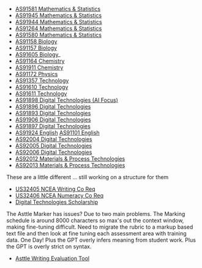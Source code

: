 - [AS91581 Mathematics & Statistics](https://chatgpt.com/g/g-bal66uX2k-as91581-as3-9-bivariate-data-investigation)
- [AS91945 Mathematics & Statistics](https://chatgpt.com/g/g-6732792fc8e08190a44cb92c6d054247-as91945-as1-2-mathematics-statistics)
- [AS91944 Mathematics & Statistics](https://chatgpt.com/g/g-673ac82a687c8191a7f62840d9ce9c81-as91944-as1-1-mathematics-and-statistics)
- [AS91264 Mathematics & Statistics](https://chatgpt.com/g/g-673664d18dfc819084b6ce1622ae91b2-as91264-as2-9-mathematics-statistics)
- [AS91580 Mathematics & Statistics](https://chatgpt.com/g/g-673e59fb6c1c8191801293b25a16317c-as91580-as3-8-mathematics-statistics)
- [AS91158 Biology](https://chatgpt.com/g/g-67351c990ebc8190a0461776c7487963-as91158-as2-6-biology)
- [AS91157 Biology](https://chatgpt.com/g/g-6735252a6bdc8190b051abc8ebcffd7a-as91157-as2-5-biology)
- [AS91605 Biology](https://chatgpt.com/g/g-6744c26c34448191abdd8e025796b4c2-as91605-as3-5-biology)_
- [AS91164 Chemistry](https://chatgpt.com/g/g-67354e9e44e4819098768fb0ed0930d4-as91164-as2-4-chemistry)
- [AS91911 Chemistry](https://chatgpt.com/g/g-6735732600d0819086bad4430ca2c7e5-as91911-as2-2-chemistry)
- [AS91172 Physics](https://chatgpt.com/g/g-67355585c0f88190bd49e3b1cd987617-as91172-as2-5-physics)
- [AS91357 Technology](https://chatgpt.com/g/g-l1MWsvzG3-as91357-as2-4-technology-prototype-assistant)
- [AS91610 Technology](https://chatgpt.com/g/g-3y2dh2JFY-as91610-as3-3-technology-conceptual-design)
- [AS91611 Technology](https://chatgpt.com/g/g-674768007b64819198ce90bf8b87cef5-as91611-as3-4-prototype-assistant)
- [AS91898 Digital Technologies (AI Focus)](https://chatgpt.com/g/g-fVqASejkv-as91898-as2-9-digital-technologies-ai-focus)
- [AS91896 Digital Technologies](https://chatgpt.com/g/g-674f9d6dcd248191b26c5b9fbd56a08a-as91896-digital-technologies)
- [AS91893 Digital Technologies](https://chatgpt.com/g/g-673bad7663c481919c8f736ef3ef9025-as91893-as2-4-digital-technologies)
- [AS91906 Digital Technologies](https://chatgpt.com/g/g-6750966e46748191b7fbe412a9a68763-as91906-digital-technologies)
- [AS91897 Digital Technologies](https://chatgpt.com/g/g-674f97bfa0e881918f7d8b20ca164831-as91897-digital-technologies)
- [AS91924 English](https://chatgpt.com/g/g-LvJ2YOBXn-as91924-as1-1-english-teaching-assistant)
  [AS91101 English](https://chatgpt.com/g/g-67bf8471496481919c8336f40941e0ce-as91101-2-4-english)
- [AS92004 Digital Technologies](https://chatgpt.com/g/g-NBA8QltMa-as92004-as1-1-digital-technologies-assistant)
- [AS92005 Digital Technologies](https://chatgpt.com/g/g-sZ2YYNNGx-as92005-as1-2-digital-technology-outcome-assistant)
- [AS92006 Digital Technologies](https://chatgpt.com/g/g-MRbbheEY5-92006-as1-3-digital-technology-hci-assistant)
- [AS92012 Materials & Process Technologies](https://chatgpt.com/g/g-LKFQMsC98-as92012-as1-1-mpt-outcome-development-assistant)
- [AS92013 Materials & Process Technologies](https://chatgpt.com/g/g-EUuwuAjWy-as92013-as1-2-mpt-experiment-with-materials)

These are a little different ... still working on a structure for them
- [US32405 NCEA Writing Co Req](https://chatgpt.com/g/g-uOOMFNB4T-us32405-ncea-writing-co-req)
- [US32406 NCEA Numeracy Co Req](https://chatgpt.com/g/g-uPOg0tjNM-us32406-numeracy-co-req-assistant)
- [Digital Technologies Scholarship](https://chatgpt.com/g/g-67ac09305f1c8191832ce7ed90e25c1b-scholarship-digital-technolgies)

The Asttle Marker has issues? Due to two main problems. The Marking schedule is around 8000 characters so max's out the context window, making fine-tuning difficult. Need to migrate the rubric to a markup based text file and then look at fine tuning each assessment area with training data. One Day! Plus the GPT overly infers meaning from student work. Plus the GPT is overly strict on syntax.
- [Asttle Writing Evaluation Tool](https://chatgpt.com/g/g-6736827b11e88190a37381013f46055e-asttle-writing-evaluation-tool)

